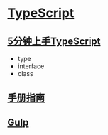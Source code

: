 # 

# [TypeScript](https://www.tslang.cn/)

## [5分钟上手TypeScript](https://www.tslang.cn/docs/handbook/typescript-in-5-minutes.html)

- type
- interface
- class
## [手册指南](https://www.tslang.cn/docs/handbook/basic-types.html)

## [Gulp](https://www.tslang.cn/docs/handbook/gulp.html)

